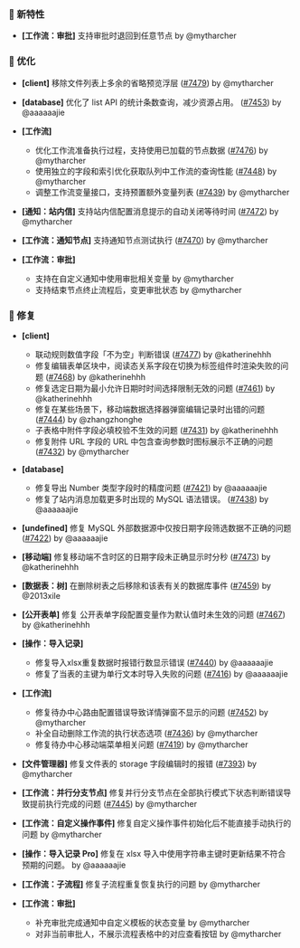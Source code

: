 ### 🎉 新特性

- **[工作流：审批]** 支持审批时退回到任意节点 by @mytharcher

### 🚀 优化

- **[client]** 移除文件列表上多余的省略预览浮层 ([#7479](https://github.com/nocobase/nocobase/pull/7479)) by @mytharcher
- **[database]** 优化了 list API 的统计条数查询，减少资源占用。 ([#7453](https://github.com/nocobase/nocobase/pull/7453)) by @aaaaaajie
- **[工作流]**

  - 优化工作流准备执行过程，支持使用已加载的节点数据 ([#7476](https://github.com/nocobase/nocobase/pull/7476)) by @mytharcher
  - 使用独立的字段和索引优化获取队列中工作流的查询性能 ([#7448](https://github.com/nocobase/nocobase/pull/7448)) by @mytharcher
  - 调整工作流变量接口，支持预置额外变量列表 ([#7439](https://github.com/nocobase/nocobase/pull/7439)) by @mytharcher
- **[通知：站内信]** 支持站内信配置消息提示的自动关闭等待时间 ([#7472](https://github.com/nocobase/nocobase/pull/7472)) by @mytharcher
- **[工作流：通知节点]** 支持通知节点测试执行 ([#7470](https://github.com/nocobase/nocobase/pull/7470)) by @mytharcher
- **[工作流：审批]**

  - 支持在自定义通知中使用审批相关变量 by @mytharcher
  - 支持结束节点终止流程后，变更审批状态 by @mytharcher

### 🐛 修复

- **[client]**

  - 联动规则数值字段「不为空」判断错误 ([#7477](https://github.com/nocobase/nocobase/pull/7477)) by @katherinehhh
  - 修复编辑表单区块中，阅读态关系字段在切换为标签组件时渲染失败的问题 ([#7468](https://github.com/nocobase/nocobase/pull/7468)) by @katherinehhh
  - 修复选定日期为最小允许日期时时间选择限制无效的问题 ([#7461](https://github.com/nocobase/nocobase/pull/7461)) by @katherinehhh
  - 修复在某些场景下，移动端数据选择器弹窗编辑记录时出错的问题 ([#7444](https://github.com/nocobase/nocobase/pull/7444)) by @zhangzhonghe
  - 子表格中附件字段必填校验不生效的问题 ([#7431](https://github.com/nocobase/nocobase/pull/7431)) by @katherinehhh
  - 修复附件 URL 字段的 URL 中包含查询参数时图标展示不正确的问题 ([#7432](https://github.com/nocobase/nocobase/pull/7432)) by @mytharcher
- **[database]**

  - 修复导出 Number 类型字段时的精度问题 ([#7421](https://github.com/nocobase/nocobase/pull/7421)) by @aaaaaajie
  - 修复了站内消息加载更多时出现的 MySQL 语法错误。 ([#7438](https://github.com/nocobase/nocobase/pull/7438)) by @aaaaaajie
- **[undefined]** 修复 MySQL 外部数据源中仅按日期字段筛选数据不正确的问题 ([#7422](https://github.com/nocobase/nocobase/pull/7422)) by @aaaaaajie
- **[移动端]** 修复移动端不含时区的日期字段未正确显示时分秒 ([#7473](https://github.com/nocobase/nocobase/pull/7473)) by @katherinehhh
- **[数据表：树]** 在删除树表之后移除和该表有关的数据库事件 ([#7459](https://github.com/nocobase/nocobase/pull/7459)) by @2013xile
- **[公开表单]** 修复 公开表单字段配置变量作为默认值时未生效的问题 ([#7467](https://github.com/nocobase/nocobase/pull/7467)) by @katherinehhh
- **[操作：导入记录]**

  - 修复导入xlsx重复数据时报错行数显示错误 ([#7440](https://github.com/nocobase/nocobase/pull/7440)) by @aaaaaajie
  - 修复了当表的主键为单行文本时导入失败的问题 ([#7416](https://github.com/nocobase/nocobase/pull/7416)) by @aaaaaajie
- **[工作流]**

  - 修复待办中心路由配置错误导致详情弹窗不显示的问题 ([#7452](https://github.com/nocobase/nocobase/pull/7452)) by @mytharcher
  - 补全自动删除工作流的执行状态选项 ([#7436](https://github.com/nocobase/nocobase/pull/7436)) by @mytharcher
  - 修复待办中心移动端菜单相关问题 ([#7419](https://github.com/nocobase/nocobase/pull/7419)) by @mytharcher
- **[文件管理器]** 修复文件表的 storage 字段编辑时的报错 ([#7393](https://github.com/nocobase/nocobase/pull/7393)) by @mytharcher
- **[工作流：并行分支节点]** 修复并行分支节点在全部执行模式下状态判断错误导致提前执行完成的问题 ([#7445](https://github.com/nocobase/nocobase/pull/7445)) by @mytharcher
- **[工作流：自定义操作事件]** 修复自定义操作事件初始化后不能直接手动执行的问题 by @mytharcher
- **[操作：导入记录 Pro]** 修复在 xlsx 导入中使用字符串主键时更新结果不符合预期的问题。 by @aaaaaajie
- **[工作流：子流程]** 修复子流程重复恢复执行的问题 by @mytharcher
- **[工作流：审批]**

  - 补充审批完成通知中自定义模板的状态变量 by @mytharcher
  - 对非当前审批人，不展示流程表格中的对应查看按钮 by @mytharcher
